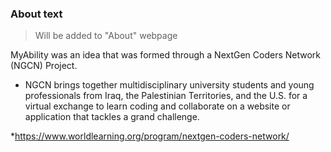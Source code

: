 ### About text 
> Will be added to "About" webpage


MyAbility was an idea that was formed through a NextGen Coders Network (NGCN) Project.

* NGCN brings together multidisciplinary university students and young professionals from Iraq, the Palestinian Territories, and the U.S. for a virtual exchange to learn coding and collaborate on a website or application that tackles a grand challenge.

*https://www.worldlearning.org/program/nextgen-coders-network/
